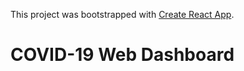 This project was bootstrapped with [Create React App](https://github.com/facebook/create-react-app).

# COVID-19 Web Dashboard